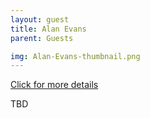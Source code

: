 ```yaml
---
layout: guest
title: Alan Evans
parent: Guests

img: Alan-Evans-thumbnail.png
---
```




<div class="badge-base LI-profile-badge" data-locale="en_US" data-size="medium" data-theme="light" data-type="VERTICAL" data-vanity="alankevans" data-version="v1"><a class="badge-base__link LI-simple-link" href="https://www.linkedin.com/in/alankevans?trk=profile-badge">Click for more details</a></div>


TBD
